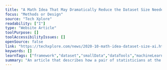 ```yaml
---
title: "A Math Idea That May Dramatically Reduce the Dataset Size Needed to Train AI Systems"
focus: "Methods or Design"
source: "Tech Xplore"
readability: ["I"]
type: "Website Article"
toolPurpose: []
toolAccessibilityIssues: []
openSource: false
link: "https://techxplore.com/news/2020-10-math-idea-dataset-size-ai.html"
keywords: []
learnTags: ["framework","dataset","smallData","dataTools","machineLearning","methods"]
summary: "An article that describes how a pair of statisticians at the University of Waterloo have proposed a math process idea that may allow AI systems to be taught without the use of a large dataset. "
---
```


